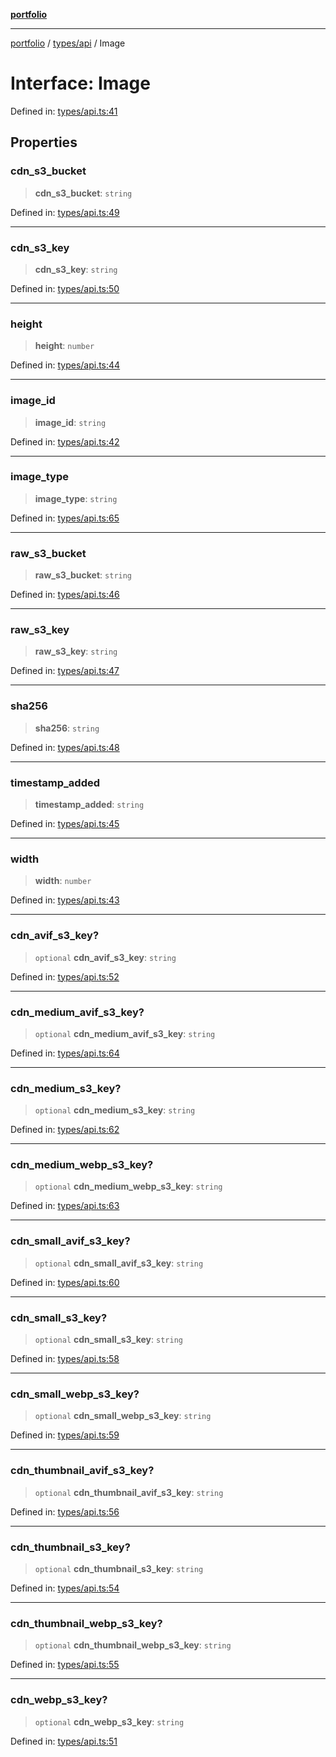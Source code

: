 [**portfolio**](../../../README.md)

***

[portfolio](../../../modules.md) / [types/api](../README.md) / Image

# Interface: Image

Defined in: [types/api.ts:41](https://github.com/tnorlund/Portfolio/blob/deafa68348b210b65eb186401c70dc9cd305dd93/portfolio/types/api.ts#L41)

## Properties

### cdn\_s3\_bucket

> **cdn\_s3\_bucket**: `string`

Defined in: [types/api.ts:49](https://github.com/tnorlund/Portfolio/blob/deafa68348b210b65eb186401c70dc9cd305dd93/portfolio/types/api.ts#L49)

***

### cdn\_s3\_key

> **cdn\_s3\_key**: `string`

Defined in: [types/api.ts:50](https://github.com/tnorlund/Portfolio/blob/deafa68348b210b65eb186401c70dc9cd305dd93/portfolio/types/api.ts#L50)

***

### height

> **height**: `number`

Defined in: [types/api.ts:44](https://github.com/tnorlund/Portfolio/blob/deafa68348b210b65eb186401c70dc9cd305dd93/portfolio/types/api.ts#L44)

***

### image\_id

> **image\_id**: `string`

Defined in: [types/api.ts:42](https://github.com/tnorlund/Portfolio/blob/deafa68348b210b65eb186401c70dc9cd305dd93/portfolio/types/api.ts#L42)

***

### image\_type

> **image\_type**: `string`

Defined in: [types/api.ts:65](https://github.com/tnorlund/Portfolio/blob/deafa68348b210b65eb186401c70dc9cd305dd93/portfolio/types/api.ts#L65)

***

### raw\_s3\_bucket

> **raw\_s3\_bucket**: `string`

Defined in: [types/api.ts:46](https://github.com/tnorlund/Portfolio/blob/deafa68348b210b65eb186401c70dc9cd305dd93/portfolio/types/api.ts#L46)

***

### raw\_s3\_key

> **raw\_s3\_key**: `string`

Defined in: [types/api.ts:47](https://github.com/tnorlund/Portfolio/blob/deafa68348b210b65eb186401c70dc9cd305dd93/portfolio/types/api.ts#L47)

***

### sha256

> **sha256**: `string`

Defined in: [types/api.ts:48](https://github.com/tnorlund/Portfolio/blob/deafa68348b210b65eb186401c70dc9cd305dd93/portfolio/types/api.ts#L48)

***

### timestamp\_added

> **timestamp\_added**: `string`

Defined in: [types/api.ts:45](https://github.com/tnorlund/Portfolio/blob/deafa68348b210b65eb186401c70dc9cd305dd93/portfolio/types/api.ts#L45)

***

### width

> **width**: `number`

Defined in: [types/api.ts:43](https://github.com/tnorlund/Portfolio/blob/deafa68348b210b65eb186401c70dc9cd305dd93/portfolio/types/api.ts#L43)

***

### cdn\_avif\_s3\_key?

> `optional` **cdn\_avif\_s3\_key**: `string`

Defined in: [types/api.ts:52](https://github.com/tnorlund/Portfolio/blob/deafa68348b210b65eb186401c70dc9cd305dd93/portfolio/types/api.ts#L52)

***

### cdn\_medium\_avif\_s3\_key?

> `optional` **cdn\_medium\_avif\_s3\_key**: `string`

Defined in: [types/api.ts:64](https://github.com/tnorlund/Portfolio/blob/deafa68348b210b65eb186401c70dc9cd305dd93/portfolio/types/api.ts#L64)

***

### cdn\_medium\_s3\_key?

> `optional` **cdn\_medium\_s3\_key**: `string`

Defined in: [types/api.ts:62](https://github.com/tnorlund/Portfolio/blob/deafa68348b210b65eb186401c70dc9cd305dd93/portfolio/types/api.ts#L62)

***

### cdn\_medium\_webp\_s3\_key?

> `optional` **cdn\_medium\_webp\_s3\_key**: `string`

Defined in: [types/api.ts:63](https://github.com/tnorlund/Portfolio/blob/deafa68348b210b65eb186401c70dc9cd305dd93/portfolio/types/api.ts#L63)

***

### cdn\_small\_avif\_s3\_key?

> `optional` **cdn\_small\_avif\_s3\_key**: `string`

Defined in: [types/api.ts:60](https://github.com/tnorlund/Portfolio/blob/deafa68348b210b65eb186401c70dc9cd305dd93/portfolio/types/api.ts#L60)

***

### cdn\_small\_s3\_key?

> `optional` **cdn\_small\_s3\_key**: `string`

Defined in: [types/api.ts:58](https://github.com/tnorlund/Portfolio/blob/deafa68348b210b65eb186401c70dc9cd305dd93/portfolio/types/api.ts#L58)

***

### cdn\_small\_webp\_s3\_key?

> `optional` **cdn\_small\_webp\_s3\_key**: `string`

Defined in: [types/api.ts:59](https://github.com/tnorlund/Portfolio/blob/deafa68348b210b65eb186401c70dc9cd305dd93/portfolio/types/api.ts#L59)

***

### cdn\_thumbnail\_avif\_s3\_key?

> `optional` **cdn\_thumbnail\_avif\_s3\_key**: `string`

Defined in: [types/api.ts:56](https://github.com/tnorlund/Portfolio/blob/deafa68348b210b65eb186401c70dc9cd305dd93/portfolio/types/api.ts#L56)

***

### cdn\_thumbnail\_s3\_key?

> `optional` **cdn\_thumbnail\_s3\_key**: `string`

Defined in: [types/api.ts:54](https://github.com/tnorlund/Portfolio/blob/deafa68348b210b65eb186401c70dc9cd305dd93/portfolio/types/api.ts#L54)

***

### cdn\_thumbnail\_webp\_s3\_key?

> `optional` **cdn\_thumbnail\_webp\_s3\_key**: `string`

Defined in: [types/api.ts:55](https://github.com/tnorlund/Portfolio/blob/deafa68348b210b65eb186401c70dc9cd305dd93/portfolio/types/api.ts#L55)

***

### cdn\_webp\_s3\_key?

> `optional` **cdn\_webp\_s3\_key**: `string`

Defined in: [types/api.ts:51](https://github.com/tnorlund/Portfolio/blob/deafa68348b210b65eb186401c70dc9cd305dd93/portfolio/types/api.ts#L51)
